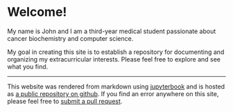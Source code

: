 # Welcome!

My name is John and I am a third-year medical student passionate about cancer
biochemistry and computer science.

My goal in creating this site is to establish a repository for documenting and
organizing my extracurricular interests. Please feel free to explore and see
what you find.

---

This website was rendered from markdown using
[jupyterbook](https://jupyterbook.org/en/stable/intro.html) and is hosted as [a
public repository on github](https://github.com/johnmoise/extracurricular). If you find
an error anywhere on this site, please feel free to [submit a pull
request](https://github.com/johnmoise/blog/edit/main/src/welcome.md).
